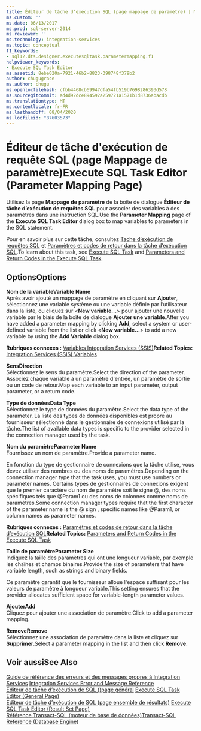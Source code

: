```yaml
---
title: Éditeur de tâche d’exécution SQL (page mappage de paramètre) | Microsoft Docs
ms.custom: ''
ms.date: 06/13/2017
ms.prod: sql-server-2014
ms.reviewer: ''
ms.technology: integration-services
ms.topic: conceptual
f1_keywords:
- sql12.dts.designer.executesqltask.parametermapping.f1
helpviewer_keywords:
- Execute SQL Task Editor
ms.assetid: 8ebe020a-7921-46b2-8823-398748f379b2
author: chugugrace
ms.author: chugu
ms.openlocfilehash: cfbb4468cb69947dfa54fb519b7698286393d578
ms.sourcegitcommit: ad4d92dce894592a259721a1571b1d8736abacdb
ms.translationtype: MT
ms.contentlocale: fr-FR
ms.lasthandoff: 08/04/2020
ms.locfileid: "87603573"
---
```

# <a name="execute-sql-task-editor-parameter-mapping-page"></a><span data-ttu-id="e292a-102">Éditeur de tâche d'exécution de requête SQL (page Mappage de paramètre)</span><span class="sxs-lookup"><span data-stu-id="e292a-102">Execute SQL Task Editor (Parameter Mapping Page)</span></span>
  <span data-ttu-id="e292a-103">Utilisez la page **Mappage de paramètre** de la boîte de dialogue **Éditeur de tâche d’exécution de requêtes SQL** pour associer des variables à des paramètres dans une instruction SQL.</span><span class="sxs-lookup"><span data-stu-id="e292a-103">Use the **Parameter Mapping** page of the **Execute SQL Task Editor** dialog box to map variables to parameters in the SQL statement.</span></span>  
  
 <span data-ttu-id="e292a-104">Pour en savoir plus sur cette tâche, consultez [Tache d’exécution de requêtes SQL](control-flow/execute-sql-task.md) et [Paramètres et codes de retour dans la tâche d’exécution SQL](../../2014/integration-services/parameters-and-return-codes-in-the-execute-sql-task.md).</span><span class="sxs-lookup"><span data-stu-id="e292a-104">To learn about this task, see [Execute SQL Task](control-flow/execute-sql-task.md) and [Parameters and Return Codes in the Execute SQL Task](../../2014/integration-services/parameters-and-return-codes-in-the-execute-sql-task.md).</span></span>  
  
## <a name="options"></a><span data-ttu-id="e292a-105">Options</span><span class="sxs-lookup"><span data-stu-id="e292a-105">Options</span></span>  
 <span data-ttu-id="e292a-106">**Nom de la variable**</span><span class="sxs-lookup"><span data-stu-id="e292a-106">**Variable Name**</span></span>  
 <span data-ttu-id="e292a-107">Après avoir ajouté un mappage de paramètre en cliquant sur **Ajouter**, sélectionnez une variable système ou une variable définie par l’utilisateur dans la liste, ou cliquez sur \<**New variable...**> pour ajouter une nouvelle variable par le biais de la boîte de dialogue **Ajouter une variable**.</span><span class="sxs-lookup"><span data-stu-id="e292a-107">After you have added a parameter mapping by clicking **Add**, select a system or user-defined variable from the list or click \<**New variable...**> to add a new variable by using the **Add Variable** dialog box.</span></span>  
  
 <span data-ttu-id="e292a-108">**Rubriques connexes :** [Variables Integration Services &#40;SSIS&#41;](integration-services-ssis-variables.md)</span><span class="sxs-lookup"><span data-stu-id="e292a-108">**Related Topics:** [Integration Services &#40;SSIS&#41; Variables](integration-services-ssis-variables.md)</span></span>  
  
 <span data-ttu-id="e292a-109">**Sens**</span><span class="sxs-lookup"><span data-stu-id="e292a-109">**Direction**</span></span>  
 <span data-ttu-id="e292a-110">Sélectionnez le sens du paramètre.</span><span class="sxs-lookup"><span data-stu-id="e292a-110">Select the direction of the parameter.</span></span> <span data-ttu-id="e292a-111">Associez chaque variable à un paramètre d'entrée, un paramètre de sortie ou un code de retour.</span><span class="sxs-lookup"><span data-stu-id="e292a-111">Map each variable to an input parameter, output parameter, or a return code.</span></span>  
  
 <span data-ttu-id="e292a-112">**Type de données**</span><span class="sxs-lookup"><span data-stu-id="e292a-112">**Data Type**</span></span>  
 <span data-ttu-id="e292a-113">Sélectionnez le type de données du paramètre.</span><span class="sxs-lookup"><span data-stu-id="e292a-113">Select the data type of the parameter.</span></span> <span data-ttu-id="e292a-114">La liste des types de données disponibles est propre au fournisseur sélectionné dans le gestionnaire de connexions utilisé par la tâche.</span><span class="sxs-lookup"><span data-stu-id="e292a-114">The list of available data types is specific to the provider selected in the connection manager used by the task.</span></span>  
  
 <span data-ttu-id="e292a-115">**Nom du paramètre**</span><span class="sxs-lookup"><span data-stu-id="e292a-115">**Parameter Name**</span></span>  
 <span data-ttu-id="e292a-116">Fournissez un nom de paramètre.</span><span class="sxs-lookup"><span data-stu-id="e292a-116">Provide a parameter name.</span></span>  
  
 <span data-ttu-id="e292a-117">En fonction du type de gestionnaire de connexions que la tâche utilise, vous devez utiliser des nombres ou des noms de paramètres.</span><span class="sxs-lookup"><span data-stu-id="e292a-117">Depending on the connection manager type that the task uses, you must use numbers or parameter names.</span></span> <span data-ttu-id="e292a-118">Certains types de gestionnaires de connexions exigent que le premier caractère du nom de paramètre soit le signe \@, des noms spécifiques tels que \@Param1 ou des noms de colonnes comme noms de paramètres.</span><span class="sxs-lookup"><span data-stu-id="e292a-118">Some connection manager types require that the first character of the parameter name is the \@ sign , specific names like \@Param1, or column names as parameter names.</span></span>  
  
 <span data-ttu-id="e292a-119">**Rubriques connexes :** [Paramètres et codes de retour dans la tâche d’exécution SQL](../../2014/integration-services/parameters-and-return-codes-in-the-execute-sql-task.md)</span><span class="sxs-lookup"><span data-stu-id="e292a-119">**Related Topics:** [Parameters and Return Codes in the Execute SQL Task](../../2014/integration-services/parameters-and-return-codes-in-the-execute-sql-task.md)</span></span>  
  
 <span data-ttu-id="e292a-120">**Taille de paramètre**</span><span class="sxs-lookup"><span data-stu-id="e292a-120">**Parameter Size**</span></span>  
 <span data-ttu-id="e292a-121">Indiquez la taille des paramètres qui ont une longueur variable, par exemple les chaînes et champs binaires.</span><span class="sxs-lookup"><span data-stu-id="e292a-121">Provide the size of parameters that have variable length, such as strings and binary fields.</span></span>  
  
 <span data-ttu-id="e292a-122">Ce paramètre garantit que le fournisseur alloue l'espace suffisant pour les valeurs de paramètre à longueur variable.</span><span class="sxs-lookup"><span data-stu-id="e292a-122">This setting ensures that the provider allocates sufficient space for variable-length parameter values.</span></span>  
  
 <span data-ttu-id="e292a-123">**Ajouter**</span><span class="sxs-lookup"><span data-stu-id="e292a-123">**Add**</span></span>  
 <span data-ttu-id="e292a-124">Cliquez pour ajouter une association de paramètre.</span><span class="sxs-lookup"><span data-stu-id="e292a-124">Click to add a parameter mapping.</span></span>  
  
 <span data-ttu-id="e292a-125">**Remove**</span><span class="sxs-lookup"><span data-stu-id="e292a-125">**Remove**</span></span>  
 <span data-ttu-id="e292a-126">Sélectionnez une association de paramètre dans la liste et cliquez sur **Supprimer**.</span><span class="sxs-lookup"><span data-stu-id="e292a-126">Select a parameter mapping in the list and then click **Remove**.</span></span>  
  
## <a name="see-also"></a><span data-ttu-id="e292a-127">Voir aussi</span><span class="sxs-lookup"><span data-stu-id="e292a-127">See Also</span></span>  
 <span data-ttu-id="e292a-128">[Guide de référence des erreurs et des messages propres à Integration Services](../../2014/integration-services/integration-services-error-and-message-reference.md) </span><span class="sxs-lookup"><span data-stu-id="e292a-128">[Integration Services Error and Message Reference](../../2014/integration-services/integration-services-error-and-message-reference.md) </span></span>  
 <span data-ttu-id="e292a-129">[Éditeur de tâche d’exécution de SQL &#40;&#41;page général](general-page-of-integration-services-designers-options.md) </span><span class="sxs-lookup"><span data-stu-id="e292a-129">[Execute SQL Task Editor &#40;General Page&#41;](general-page-of-integration-services-designers-options.md) </span></span>  
 <span data-ttu-id="e292a-130">[Éditeur de tâche d’exécution de SQL &#40;page ensemble de résultats&#41;](../../2014/integration-services/execute-sql-task-editor-result-set-page.md) </span><span class="sxs-lookup"><span data-stu-id="e292a-130">[Execute SQL Task Editor &#40;Result Set Page&#41;](../../2014/integration-services/execute-sql-task-editor-result-set-page.md) </span></span>  
 [<span data-ttu-id="e292a-131">Référence Transact-SQL &#40;moteur de base de données&#41;</span><span class="sxs-lookup"><span data-stu-id="e292a-131">Transact-SQL Reference &#40;Database Engine&#41;</span></span>](/sql/t-sql/language-reference)  
  
  
